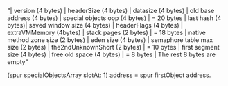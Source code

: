 "| version (4 bytes) | headerSize (4 bytes) | datasize (4 bytes) | old base address  (4 bytes) | special objects oop (4 bytes) | = 20 bytes
 | last hash (4 bytes)| saved window size (4 bytes) | headerFlags (4 bytes) | extraVMMemory (4bytes) | stack pages (2 bytes)   | = 18 bytes
 | native method zone size (2 bytes) | eden size (4 bytes) | semaphore table max size (2 bytes) | the2ndUnknownShort (2 bytes) | = 10 bytes
 | first segment size (4 bytes) | free old space (4 bytes) | = 8 bytes
 | The rest 8 bytes are empty"

(spur specialObjectsArray slotAt: 1) address = spur firstObject address.